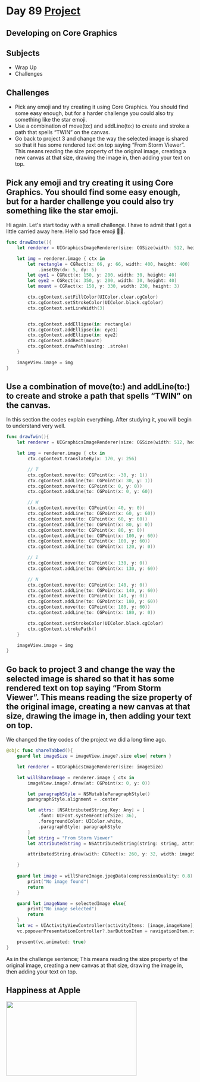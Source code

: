 # Day 89 <a href="https://github.com/devmehmetates/365-day-of-code/tree/main/Project/Day88-89/Day88-89"> Project </a>

## Developing on Core Graphics

## Subjects

+ Wrap Up
+ Challenges

## Challenges

+ Pick any emoji and try creating it using Core Graphics. You should find some easy enough, but for a harder challenge you could also try something like the star emoji.
+ Use a combination of move(to:) and addLine(to:) to create and stroke a path that spells “TWIN” on the canvas.
+ Go back to project 3 and change the way the selected image is shared so that it has some rendered text on top saying “From Storm Viewer”. This means reading the size property of the original image, creating a new canvas at that size, drawing the image in, then adding your text on top.

## Pick any emoji and try creating it using Core Graphics. You should find some easy enough, but for a harder challenge you could also try something like the star emoji.
Hi again. Let's start today with a small challenge. I have to admit that I got a little carried away here. Hello sad face emoji 👋🏼.

```swift
func drawEmote(){
    let renderer = UIGraphicsImageRenderer(size: CGSize(width: 512, height: 512))

    let img = renderer.image { ctx in
        let rectangle = CGRect(x: 66, y: 66, width: 400, height: 400)
            .insetBy(dx: 5, dy: 5)
        let eye1 = CGRect(x: 150, y: 200, width: 30, height: 40)
        let eye2 = CGRect(x: 350, y: 200, width: 30, height: 40)
        let mount = CGRect(x: 150, y: 330, width: 230, height: 3)

        ctx.cgContext.setFillColor(UIColor.clear.cgColor)
        ctx.cgContext.setStrokeColor(UIColor.black.cgColor)
        ctx.cgContext.setLineWidth(3)


        ctx.cgContext.addEllipse(in: rectangle)
        ctx.cgContext.addEllipse(in: eye1)
        ctx.cgContext.addEllipse(in: eye2)
        ctx.cgContext.addRect(mount)
        ctx.cgContext.drawPath(using: .stroke)
    }

    imageView.image = img
}
```

## Use a combination of move(to:) and addLine(to:) to create and stroke a path that spells “TWIN” on the canvas.
In this section the codes explain everything. After studying it, you will begin to understand very well.
```swift
func drawTwin(){
    let renderer = UIGraphicsImageRenderer(size: CGSize(width: 512, height: 512))

    let img = renderer.image { ctx in
        ctx.cgContext.translateBy(x: 170, y: 256)

        // T
        ctx.cgContext.move(to: CGPoint(x: -30, y: 1))
        ctx.cgContext.addLine(to: CGPoint(x: 30, y: 1))
        ctx.cgContext.move(to: CGPoint(x: 0, y: 0))
        ctx.cgContext.addLine(to: CGPoint(x: 0, y: 60))

        // W
        ctx.cgContext.move(to: CGPoint(x: 40, y: 0))
        ctx.cgContext.addLine(to: CGPoint(x: 60, y: 60))
        ctx.cgContext.move(to: CGPoint(x: 60, y: 60))
        ctx.cgContext.addLine(to: CGPoint(x: 80, y: 0))
        ctx.cgContext.move(to: CGPoint(x: 80, y: 0))
        ctx.cgContext.addLine(to: CGPoint(x: 100, y: 60))
        ctx.cgContext.move(to: CGPoint(x: 100, y: 60))
        ctx.cgContext.addLine(to: CGPoint(x: 120, y: 0))

        // I
        ctx.cgContext.move(to: CGPoint(x: 130, y: 0))
        ctx.cgContext.addLine(to: CGPoint(x: 130, y: 60))

        // N
        ctx.cgContext.move(to: CGPoint(x: 140, y: 0))
        ctx.cgContext.addLine(to: CGPoint(x: 140, y: 60))
        ctx.cgContext.move(to: CGPoint(x: 140, y: 0))
        ctx.cgContext.addLine(to: CGPoint(x: 180, y: 60))
        ctx.cgContext.move(to: CGPoint(x: 180, y: 60))
        ctx.cgContext.addLine(to: CGPoint(x: 180, y: 0))

        ctx.cgContext.setStrokeColor(UIColor.black.cgColor)
        ctx.cgContext.strokePath()
    }

    imageView.image = img   
}
```

## Go back to project 3 and change the way the selected image is shared so that it has some rendered text on top saying “From Storm Viewer”. This means reading the size property of the original image, creating a new canvas at that size, drawing the image in, then adding your text on top.
We changed the tiny codes of the project we did a long time ago.

```swift
@objc func shareTabbed(){
    guard let imageSize = imageView.image?.size else{ return }

    let renderer = UIGraphicsImageRenderer(size: imageSize)

    let willShareImage = renderer.image { ctx in
        imageView.image?.draw(at: CGPoint(x: 0, y: 0))

        let paragraphStyle = NSMutableParagraphStyle()
        paragraphStyle.alignment = .center

        let attrs: [NSAttributedString.Key: Any] = [
            .font: UIFont.systemFont(ofSize: 36),
            .foregroundColor: UIColor.white,
            .paragraphStyle: paragraphStyle
        ]
        let string = "From Storm Viewer"
        let attributedString = NSAttributedString(string: string, attributes: attrs)

        attributedString.draw(with: CGRect(x: 260, y: 32, width: imageSize.width / 2, height: imageSize.height / 2), options: .usesLineFragmentOrigin, context: nil)

    }
    
    guard let image = willShareImage.jpegData(compressionQuality: 0.8) else{
        print("No image found")
        return
    }

    guard let imageName = selectedImage else{
        print("No image selected")
        return
    }
    let vc = UIActivityViewController(activityItems: [image,imageName], applicationActivities: [])
    vc.popoverPresentationController?.barButtonItem = navigationItem.rightBarButtonItem

    present(vc,animated: true)
}
```
As in the challenge sentence; 
This means reading the size property of the original image, creating a new canvas at that size, drawing the image in, then adding your text on top.


## Happiness at Apple

<img src="https://applemagazine.com/wp-content/uploads/2021/03/e1a75d9ce16241ab960a1e84ed70eeed.gif" width="350" height="200"/>
